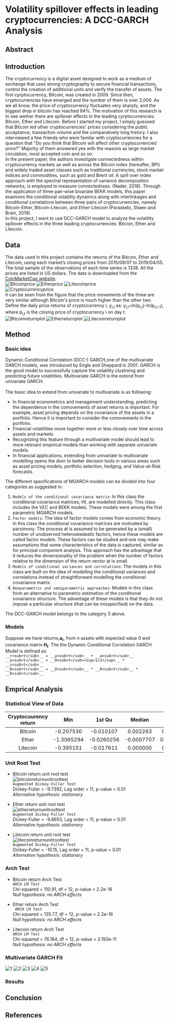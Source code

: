 # Volatility spillover effects in leading cryptocurrencies: A DCC-GARCH Analysis
## Abstract
   
## Introduction
The cryptocurrency is a digital asset designed to work as a medium of exchange that uses strong cryptography to secure financial transactions, control the creation of additional units and verify the transfer of assets. The first cyrptocurrency, Bitcoin, was created in 2009. Since then, cryptocurrencies have emerged and the number of them is over 2,000. As we all know, the price of cryptocurrency fluctuates very sharply, and the biggest drop in bitcoin has reached 94%. The motivation of this research is to see wether there are spillover effects in the leading cyrptocurrencies: Bitcoin, Ether and Litecoin. Before I started my project, I simply guessed that Bitcoin led other cryptocurrencies' prices considering the public acceptance, transaction volume and the comparatively long history. I also interviewed a few friends who were familar with cryptocurrencies for a question that "Do you think that Bitcoin will affect other cryptocurrencies' price?"  Majority of them answered yes with the reasons as large market circulation, most accepted coin and so on. <br>
In the present paper, the authors investigate connectedness within cryptocurrency markets as well as across the Bitcoin index (hereafter, BPI) and widely traded asset classes such as traditional currencies, stock market indices and commodities, such as gold and Brent oil. A spill over index approach with the spectral representation of variance decomposition networks, is employed to measure connectedness. (Nader, 2018). Through the application of three pair-wise bivariate BEKK models, this paper examines the conditional volatility dynamics along with interlinkages and conditional correlations between three pairs of cryptocurrencies, namely Bitcoin-Ether, Bitcoin-Litecoin, and Ether-Litecoin (Paraskebi, Shaen and Brain, 2019). <br>
In this project, I want to use DCC-GARCH model to analyze the volatility spillover effects in the three leading cryptocurrencies: Bitcoin, Ether and Litecoin.
## Data
The data used in this project contains the returns of the Bitcoin, Ether and Litecoin, using each market’s closing prices from 2015/08/07 to 2019/04/05. The total sample of the observations of each time series is 1338. All the prices are listed in US dollars. The data is downloaded from the [CoinMarketCap website](https://coinmarketcap.com/). <br>
![Bitcoinprice](https://github.com/WangJiajia-0901/PHBS_BlockChain_2018/blob/master/Image/Bitcoin%20price.bmp)
![Etherprice](https://github.com/WangJiajia-0901/PHBS_BlockChain_2018/blob/master/Image/Ether%20price.bmp)
![Litecoinprice](https://github.com/WangJiajia-0901/PHBS_BlockChain_2018/blob/master/Image/Litecoin%20price.bmp) <br>
![Cryptocurrencyprice](https://github.com/WangJiajia-0901/PHBS_BlockChain_2018/blob/master/Image/Crptocurrency%20price.bmp) <br>
It can be seen from the figure that the price movements of the three are very similar although Bitcoin's price is much higher than the other two. <br>
Define the daily price returns of cryptocurrency i, y<sub>i,t</sub> as: y<sub>i,t</sub>=ln(p<sub>i,t</sub>)-ln(p<sub>i,t-1</sub>), where p<sub>i,t</sub> is the closing price of cryptocurrency i on day t.<br>
![BItcoinreturnplot](https://github.com/WangJiajia-0901/PHBS_BlockChain_2018/blob/master/Image/Bitcoin%20Return%20plot.bmp)
![Etherreturnplot](https://github.com/WangJiajia-0901/PHBS_BlockChain_2018/blob/master/Image/Ether%20Return%20plot.bmp)
![Litecoinreturnplot](https://github.com/WangJiajia-0901/PHBS_BlockChain_2018/blob/master/Image/Litecoin%20Return%20plot.bmp)

## Method
### Basic idea
Dynamic Conditional Correlation (DCC-) GARCH,one of the multivariate GARCH models, was introduced by Engle and Sheppard in 2001.
GARCH is the good model to successfully capture the volatility clustreing and predicting future volatilities. Multivariate GARCH is the extend from univariate GARCH.<br>
<br>
The basic idea to extend from univariate to multivariate is as following:
* In financial econometrics and management understanding, predicting the dependence in the comovements of asset returns is important. For example, asset pricing depends on the covariance of the assets in a portfolio. Hence it is important to consider the comovements in the portfolio. <br>
* Financial volatilities move together more or less closely over time across assets and markets. <br>
* Recognizing this feature through a multivariate model should lead to more relevant empirical models than working with separate univariate models. <br>
* In financial applications, extending from univariate to multivariate modelling opens the door to better decision tools in various areas such as asset pricing models, portfolio selection, hedging, and Value-at-Risk forecasts. <br>
  
The different specifications of MGARCH models can be divided into four categories as suggested in: <br>
1. `Models of the conditional covariance matrix`: In this class the conditional covariance matrices, Ht, are modelled directly. This class includes the VEC and BEKK models. These models were among the first parametric MGARCH models. <br>
2. `Factor models`: The idea of factor models comes from economic theory. In this class the conditional covariance matrices are motivated by parsimony. The process at is assumed to be generated by a (small) number of unobserved heteroskedastic factors, hence these models are called factor models. These factors can be studied and one may make assumptions that some characteristics of the data is captured, similar as for principal component analysis. This approach has the advantage that it reduces the dimensionality of the problem when the number of factors relative to the dimension of the return vector at is small. <br>
3. `Models of conditional variances and correlations`: The models in this class are built on the idea of modelling the conditional variances and correlations instead of straightforward modelling the conditional covariance matrix. <br>
4. `Nonparametric and semiparametric approaches`: Models in this class form an alternative to parametric estimation of the conditional covariance structure. The advantage of these models is that they do not impose a particular structure (that can be misspecified) on the data.<br>
  
The DCC-GARCH model belongs to the category 3 above.
### Models
Suppose we have returns,__a<sub>t</sub>__, from _n_ assets with expected value 0 and covariance matrix __H<sub>t</sub>__. The the Dynamic Conditional Correlation GARCH Model is defined as:<br>
` __r<sub>t</sub>__ = __μ<sub>t</sub>__ + __a<sub>t</sub>__ ` <br> 
` __a<sub>t</sub>__ = __H<sub>t</sub><sup>1/2</sup>__ * __z<sub>t</sub>__ ` <br>
` __H<sub>t</sub>__ = __D<sub>t</sub>__ * __R<sub>t</sub>__ * __D<sub>t</sub>__ ` <br>
## Emprical Analysis
### Statistical View of Data
|Cryptocuurency return| Min|1st Qu|Median|Mean|3rd Qu|Max|skewness|kurtosis|
|:------:|:------:|:------:|:------:|:------:|:------:|:------:|:------:|:------:|
|Bitcoin|-0.207530|-0.010107|0.002263|0.002162|0.017238|0.225119|-0.2214035|4.964624|
|Ether|-1.3065294|-0.0260256|-0.0007707|0.0030592|0.0298530|0.4101490|-3.427667|66.89897|
|Litecoin|-0.395151|-0.017611|0.000000|0.002279|0.018920|0.510348|1.271129|12.16704|
### Unit Root Test
* Bitcoin return unit root test <br>
![bitcoinreturnunitroottest](https://github.com/WangJiajia-0901/PHBS_BlockChain_2018/blob/master/Image/adfbitcoinreturn.bmp) <br>
`Augmented Dickey-Fuller Test` <br>
Dickey-Fuller = -9.7392, Lag order = 11, p-value = 0.01 <br>
*Alternative hypothesis: stationary* <br>
    
* Ether return unit root test <br>
![etherreturnunitroottest](https://github.com/WangJiajia-0901/PHBS_BlockChain_2018/blob/master/Image/adfetherreturn.bmp) <br>
`Augmented Dickey-Fuller Test` <br>
Dickey-Fuller = -9.8653, Lag order = 11, p-value = 0.01 <br>
*Alternative hypothesis: stationary* <br>
   
* Litecoin return unit root test <br>
![litecoinreturnunitroottest](https://github.com/WangJiajia-0901/PHBS_BlockChain_2018/blob/master/Image/adflitecoinreturn.bmp) <br>
`Augmented Dickey-Fuller Test` <br>
Dickey-Fuller = -10.15, Lag order = 11, p-value = 0.01 <br>
*Alternative hypothesis: stationary* <br>


### Arch Test
* Bitcoin return Arch Test <br>
`ARCH LM Test` <br>
Chi-squared = 110.91, df = 12, p-value < 2.2e-16 <br>
*Null hypothesis: no ARCH effects* <br>
   
* Ether return Arch Test <br>
` ARCH LM Test` <br>
Chi-squared = 135.77, df = 12, p-value < 2.2e-16 <br>
*Null hypothesis: no ARCH effects* <br>
    
* Litecoin return Arch Test <br>
`ARCH LM Test` <br>
Chi-squared = 76.184, df = 12, p-value = 2.193e-11 <br>
*Null hypothesis: no ARCH effects* <br>

### Multivariate GARCH Fit
![1](https://github.com/WangJiajia-0901/PHBS_BlockChain_2018/blob/master/Image/1.bmp)
![2](https://github.com/WangJiajia-0901/PHBS_BlockChain_2018/blob/master/Image/2.bmp)
![3](https://github.com/WangJiajia-0901/PHBS_BlockChain_2018/blob/master/Image/3.bmp)
![4](https://github.com/WangJiajia-0901/PHBS_BlockChain_2018/blob/master/Image/4.bmp)
![5](https://github.com/WangJiajia-0901/PHBS_BlockChain_2018/blob/master/Image/5.bmp)
### Results
## Conclusion 
## References
